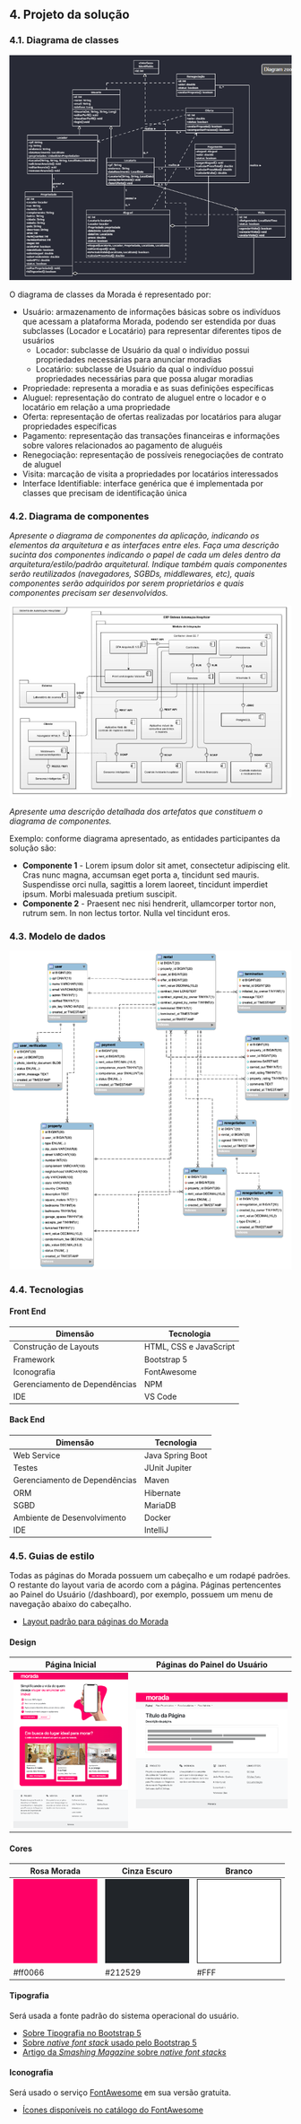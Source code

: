 ## 4. Projeto da solução

### 4.1. Diagrama de classes

![Diagrama de classes](images/diagrama-de-classe.png "Diagrama de classes")

O diagrama de classes da Morada é representado por:
- Usuário: armazenamento de informações básicas sobre os indivíduos que acessam a plataforma Morada, podendo ser estendida por duas subclasses (Locador e Locatário) para representar diferentes tipos de usuários
  - Locador: subclasse de Usuário da qual o indivíduo possui propriedades necessárias para anunciar moradias
  - Locatário: subclasse de Usuário da qual o indivíduo possui propriedades necessárias para que possa alugar moradias
- Propriedade: representa a moradia e as suas definições específicas
- Aluguel: representação do contrato de aluguel entre o locador e o locatário em relação a uma propriedade
- Oferta: representação de ofertas realizadas por locatários para alugar propriedades específicas
- Pagamento: representação das transações financeiras e informações sobre valores relacionados ao pagamento de aluguéis 
- Renegociação: representação de possíveis renegociações de contrato de aluguel
- Visita: marcação de visita a propriedades por locatários interessados
- Interface Identifiable: interface genérica que é implementada por classes que precisam de identificação única

### 4.2. Diagrama de componentes

_Apresente o diagrama de componentes da aplicação, indicando os elementos da arquitetura e as interfaces entre eles. Faça uma descrição sucinta dos componentes indicando o papel de cada um deles dentro da arquitetura/estilo/padrão arquitetural. Indique também quais componentes serão reutilizados (navegadores, SGBDs, middlewares, etc), quais componentes serão adquiridos por serem proprietários e quais componentes precisam ser desenvolvidos._

![Diagrama de componentes](images/componentes.png "Diagrama de componentes")

_Apresente uma descrição detalhada dos artefatos que constituem o diagrama de componentes._

Exemplo: conforme diagrama apresentado, as entidades participantes da solução são:

- **Componente 1** - Lorem ipsum dolor sit amet, consectetur adipiscing elit. Cras nunc magna, accumsan eget porta a, tincidunt sed mauris. Suspendisse orci nulla, sagittis a lorem laoreet, tincidunt imperdiet ipsum. Morbi malesuada pretium suscipit.
- **Componente 2** - Praesent nec nisi hendrerit, ullamcorper tortor non, rutrum sem. In non lectus tortor. Nulla vel tincidunt eros.

### 4.3. Modelo de dados

![Diagrama de Entidade Relacionamento de Exemplo](images/er_diagram.png "Diagrama de Entidade Relacionamento de Exemplo")

### 4.4. Tecnologias

#### Front End

| **Dimensão**                  | **Tecnologia**         |
| ----------------------------- | ---------------------- |
| Construção de Layouts         | HTML, CSS e JavaScript |
| Framework                     | Bootstrap 5            |
| Iconografia                   | FontAwesome            |
| Gerenciamento de Dependências | NPM                    |
| IDE                           | VS Code                |

#### Back End

| **Dimensão**                  | **Tecnologia**   |
| ----------------------------- | ---------------- |
| Web Service                   | Java Spring Boot |
| Testes                        | JUnit Jupiter    |
| Gerenciamento de Dependências | Maven            |
| ORM                           | Hibernate        |
| SGBD                          | MariaDB          |
| Ambiente de Desenvolvimento   | Docker           |
| IDE                           | IntelliJ         |

### 4.5. Guias de estilo

Todas as páginas do Morada possuem um cabeçalho e um rodapé padrões. O restante do layout varia de acordo com a página. Páginas pertencentes ao Painel do Usuário (/dashboard), por exemplo, possuem um menu de navegação abaixo do cabeçalho.

- [Layout padrão para páginas do Morada](/src/front/README.md#layout-padrão)

#### Design

| Página Inicial                           | Páginas do Painel do Usuário            |
| ---------------------------------------- | --------------------------------------- |
| ![](images/protótipo-página-inicial.png) | ![](images/protótipo-página-painel.png) |

#### Cores

| Rosa Morada               | Cinza Escuro                      | Branco                      |
| ------------------------- | --------------------------------- | --------------------------- |
| ![Rosa](images/cor-1.png) | ![Cinza Escuro](images/cor-2.png) | ![Branco](images/cor-3.png) |
| #ff0066                   | #212529                           | #FFF                        |

#### Tipografia

Será usada a fonte padrão do sistema operacional do usuário.

- [Sobre Tipografia no Bootstrap 5](https://getbootstrap.com/docs/5.3/content/typography/)
- [Sobre _native font stack_ usado pelo Bootstrap 5](https://getbootstrap.com/docs/5.3/content/reboot/#native-font-stack)
- [Artigo da _Smashing Magazine_ sobre _native font stacks_](https://www.smashingmagazine.com/2015/11/using-system-ui-fonts-practical-guide/)

#### Iconografia

Será usado o serviço [FontAwesome](https://fontawesome.com/) em sua versão gratuita.

- [Ícones disponíveis no catálogo do FontAwesome](https://fontawesome.com/icons)
